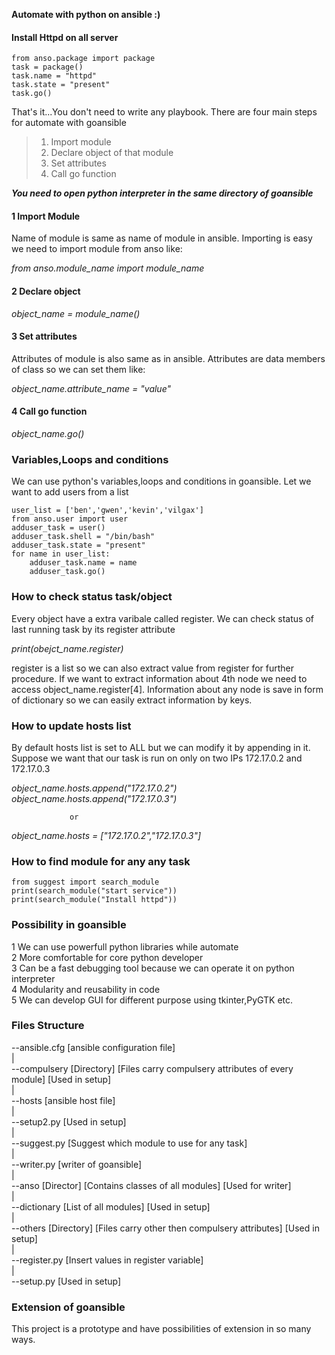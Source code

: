 **Automate with python on ansible :)**

#### Install Httpd on all server

```
from anso.package import package
task = package()
task.name = "httpd"
task.state = "present"
task.go()
```

That's it...You don't need to write any playbook. There are four main steps for automate with goansible

> 1. Import module 
> 2. Declare object of that module
> 3. Set attributes
> 4. Call go function

***You need to open python interpreter in the same directory of goansible***

#### 1 Import Module
Name of module is same as name of module in ansible. Importing is easy we need to import module from anso like:

*from anso.module_name import module_name*

#### 2 Declare object 

*object_name = module_name()*

#### 3 Set attributes
Attributes of module is also same as in ansible. Attributes are data members of class so we can set them like:

*object_name.attribute_name = "value"*

#### 4 Call go function

*object_name.go()*

### Variables,Loops and conditions
We can use python's variables,loops and conditions in goansible. Let we want to add users from a list

```
user_list = ['ben','gwen','kevin','vilgax']
from anso.user import user
adduser_task = user()
adduser_task.shell = "/bin/bash"
adduser_task.state = "present"
for name in user_list:
    adduser_task.name = name
    adduser_task.go()
```

### How to check status task/object
Every object have a extra varibale called register. We can check status of last running task by its register attribute

*print(obejct_name.register)*

register is a list so we can also extract value from register for further procedure. If we want to extract information 
about 4th node we need to access object_name.register[4]. Information about any node is save in form of dictionary 
so we can easily extract information by keys.

### How to update hosts list
By default hosts list is set to ALL but we can modify it by appending in it. Suppose we want that our task is run 
on only on two IPs 172.17.0.2 and 172.17.0.3

*object_name.hosts.append("172.17.0.2")* <br/> 
*object_name.hosts.append("172.17.0.3")*

                 or
                 
*object_name.hosts = ["172.17.0.2","172.17.0.3"]*  

### How to find module for any any task

```
from suggest import search_module
print(search_module("start service"))
print(search_module("Install httpd"))
```

### Possibility in goansible
1 We can use powerfull python libraries while automate<br/>
2 More comfortable for core python developer<br/>
3 Can be a fast debugging tool because we can operate it on python interpreter<br/>
4 Modularity and reusability in code<br/>
5 We can develop GUI for different purpose using tkinter,PyGTK etc.<br/>

### Files Structure

--ansible.cfg [ansible configuration file]<br/>
|<br/>
--compulsery [Directory] [Files carry compulsery attributes of every module] [Used in setup]<br/>
|<br/>
--hosts [ansible host file]<br/>
|<br/>
--setup2.py [Used in setup]<br/>
|<br/>
--suggest.py [Suggest which module to use for any task]<br/>
|<br/>
--writer.py [writer of goansible]<br/>
|<br/>
--anso [Director] [Contains classes of all modules] [Used for writer]<br/>
|<br/>
--dictionary [List of all modules] [Used in setup]<br/>
|<br/>
--others [Directory] [Files carry other then compulsery attributes] [Used in setup]<br/>
|<br/>
--register.py [Insert values in register variable]<br/>
|<br/>
--setup.py [Used in setup]<br/>

### Extension of goansible
This project is a prototype and have possibilities of extension in so many ways. 
